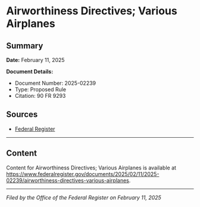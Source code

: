 # Airworthiness Directives; Various Airplanes

## Summary

**Date:** February 11, 2025

**Document Details:**
- Document Number: 2025-02239
- Type: Proposed Rule
- Citation: 90 FR 9293

## Sources
- [Federal Register](https://www.federalregister.gov/documents/2025/02/11/2025-02239/airworthiness-directives-various-airplanes)

---

## Content

Content for Airworthiness Directives; Various Airplanes is available at https://www.federalregister.gov/documents/2025/02/11/2025-02239/airworthiness-directives-various-airplanes.

---

*Filed by the Office of the Federal Register on February 11, 2025*
